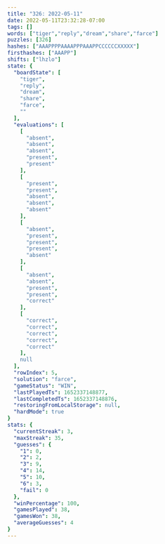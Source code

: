 ```yaml
---
title: "326: 2022-05-11"
date: 2022-05-11T23:32:28-07:00
tags: []
words: ["tiger","reply","dream","share","farce"]
puzzles: [326]
hashes: ["AAAPPPPAAAAPPPAAAPPCCCCCCXXXXX"]
firsthashes: ["AAAPP"]
shifts: ["lhzlo"]
state: {
  "boardState": [
    "tiger",
    "reply",
    "dream",
    "share",
    "farce",
    ""
  ],
  "evaluations": [
    [
      "absent",
      "absent",
      "absent",
      "present",
      "present"
    ],
    [
      "present",
      "present",
      "absent",
      "absent",
      "absent"
    ],
    [
      "absent",
      "present",
      "present",
      "present",
      "absent"
    ],
    [
      "absent",
      "absent",
      "present",
      "present",
      "correct"
    ],
    [
      "correct",
      "correct",
      "correct",
      "correct",
      "correct"
    ],
    null
  ],
  "rowIndex": 5,
  "solution": "farce",
  "gameStatus": "WIN",
  "lastPlayedTs": 1652337148877,
  "lastCompletedTs": 1652337148876,
  "restoringFromLocalStorage": null,
  "hardMode": true
}
stats: {
  "currentStreak": 3,
  "maxStreak": 35,
  "guesses": {
    "1": 0,
    "2": 2,
    "3": 9,
    "4": 14,
    "5": 10,
    "6": 3,
    "fail": 0
  },
  "winPercentage": 100,
  "gamesPlayed": 38,
  "gamesWon": 38,
  "averageGuesses": 4
}
---
```


<!-- more -->
